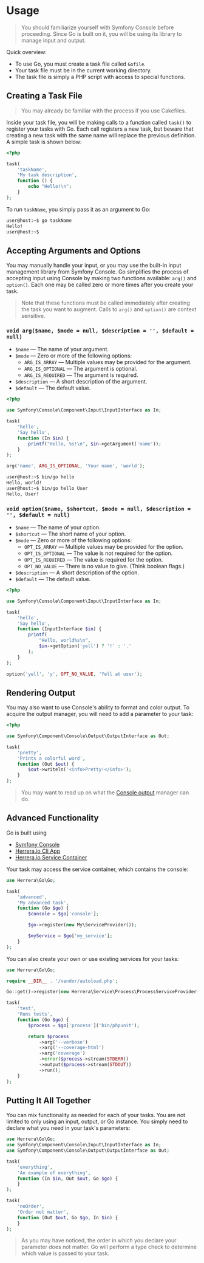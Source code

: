 Usage
=====

> You should familiarize yourself with Symfony Console before proceeding. Since
> Go is built on it, you will be using its library to manage input and output.

Quick overview:

- To use Go, you must create a task file called `Gofile`.
- Your task file must be in the current working directory.
- The task file is simply a PHP script with access to special functions.

Creating a Task File
--------------------

> You may already be familiar with the process if you use Cakefiles.

Inside your task file, you will be making calls to a function called `task()`
to register your tasks with Go. Each call registers a new task, but beware that
creating a new task with the same name will replace the previous definition. A
simple task is shown below:

```php
<?php

task(
    'taskName',
    'My task description',
    function () {
        echo "Hello!\n";
    }
);
```

To run `taskName`, you simply pass it as an argument to Go:

```sh
user@host:~$ go taskName
Hello!
user@host:~$
```

Accepting Arguments and Options
-------------------------------

You may manually handle your input, or you may use the built-in input management
library from Symfony Console. Go simplifies the process of accepting input using
Console by making two functions available: `arg()` and `option()`. Each one may
be called zero or more times after you create your task.

> Note that these functions must be called immediately after creating the
> task you want to augment. Calls to `arg()` and `option()` are context
> sensitive.


### `void arg($name, $mode = null, $description = '', $default = null)`

- `$name` &mdash; The name of your argument.
- `$mode` &mdash; Zero or more of the following options:
    - `ARG_IS_ARRAY` &mdash; Multiple values may be provided for the argument.
    - `ARG_IS_OPTIONAL` &mdash; The argument is optional.
    - `ARG_IS_REQUIRED` &mdash; The argument is required.
- `$description` &mdash; A short description of the argument.
- `$default` &mdash; The default value.

```php
<?php

use Symfony\Console\Component\Input\InputInterface as In;

task(
    'hello',
    'Say hello',
    function (In $in) {
        printf("Hello, %s!\n", $in->getArgument('name'));
    }
);

arg('name', ARG_IS_OPTIONAL, 'Your name', 'world');
```

```sh
user@host:~$ bin/go hello
Hello, world!
user@host:~$ bin/go hello User
Hello, User!
```

### `void option($name, $shortcut, $mode = null, $description = '', $default = null)`

- `$name` &mdash; The name of your option.
- `$shortcut` &mdash; The short name of your option.
- `$mode` &mdash; Zero or more of the following options:
    - `OPT_IS_ARRAY` &mdash; Multiple values may be provided for the option.
    - `OPT_IS_OPTIONAL` &mdash; The value is not required for the option.
    - `OPT_IS_REQUIRED` &mdash; The value is required for the option.
    - `OPT_NO_VALUE` &mdash; There is no value to give. (Think boolean flags.)
- `$description` &mdash; A short description of the option.
- `$default` &mdash; The default value.

```php
<?php

use Symfony\Console\Component\Input\InputInterface as In;

task(
    'hello',
    'Say hello',
    function (InputInterface $in) {
        printf(
            "Hello, world%s\n",
            $in->getOption('yell') ? '!' : '.'
        );
    }
);

option('yell', 'y', OPT_NO_VALUE, 'Yell at user');
```

Rendering Output
----------------

You may also want to use Console's ability to format and color output. To
acquire the output manager, you will need to add a parameter to your task:

```php
<?php

use Symfony\Component\Console\Output\OutputInterface as Out;

task(
    'pretty',
    'Prints a colorful word',
    function (Out $out) {
        $out->writeln('<info>Pretty!</info>');
    }
);
```

> You may want to read up on what the [Console output][] manager can do.

Advanced Functionality
----------------------

Go is built using

- [Symfony Console][]
- [Herrera.io Cli App][]
- [Herrera.io Service Container][]

Your task may access the service container, which contains the console:

```php
use Herrera\Go\Go;

task(
    'advanced',
    'My advanced task',
    function (Go $go) {
        $console = $go['console'];

        $go->register(new My\ServiceProvider());

        $myService = $go['my_service'];
    }
);
```

You can also create your own or use existing services for your tasks:

```php
use Herrera\Go\Go;

require __DIR__ . '/vendor/autoload.php';

Go::get()->register(new Herrera\Service\Process\ProcessServiceProvider());

task(
    'test',
    'Runs tests',
    function (Go $go) {
        $process = $go['process']('bin/phpunit');

        return $process
            ->arg('--verbose')
            ->arg('--coverage-html')
            ->arg('coverage')
            ->error($process->stream(STDERR))
            ->output($process->stream(STDOUT))
            ->run();
    }
);

```

Putting It All Together
-----------------------

You can mix functionality as needed for each of your tasks. You are not limited
to only using an input, output, or Go instance. You simply need to declare what
you need in your task's parameters:

```php
use Herrera\Go\Go;
use Symfony\Component\Console\Input\InputInterface as In;
use Symfony\Component\Console\Output\OutputInterface as Out;

task(
    'everything',
    'An example of everything',
    function (In $in, Out $out, Go $go) {
    }
);

task(
    'noOrder',
    'Order not matter',
    function (Out $out, Go $go, In $in) {
    }
);
```

> As you may have noticed, the order in which you declare your parameter does
> not matter. Go will perform a type check to determine which value is passed
> to your task.

[Console output]: http://symfony.com/doc/current/components/console/introduction.html#coloring-the-output
[Symfony Console]: http://symfony.com/doc/current/components/console/introduction.html
[Herrera.io Cli App]: https://github.com/herrera-io/php-cli-app
[Herrera.io Service Container]: https://github.com/herrera-io/php-service-container
